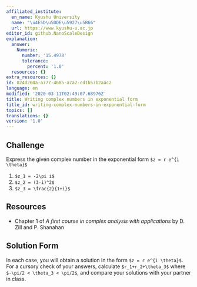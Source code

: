 ```yaml
---
affiliated_institute:
  en_name: Kyushu University
  name: "\u4E5D\u5DDE\u5927\u5B66"
  url: https://www.kyushu-u.ac.jp
editor_id: github.NanoScaleDesign
explanation:
  answer:
    Numeric:
      number: '15.4978'
      tolerance:
        percent: '1.0'
  resources: {}
extra_resources: {}
id: 824d260a-a777-4685-a7a2-cd1b57b2aac2
language: en
modified: '2020-03-11T02:49:07.68976Z'
title: Writing complex numbers in exponential form
title_id: writing-complex-numbers-in-exponential-form
topics: []
translations: {}
version: '1.0'
---
```


## Challenge
Express the given complex number in the exponential form `$z = r e^{i \theta}$`

1. `$z_1 = -2\pi i$`
1. `$z_2 = (3-i)^2$`
1. `$z_3 = \frac{2}{1+i}$`

## Resources
    
- Chapter 1 of *A first course in complex analysis with applications* by D. Zill and P. Shanahan


## Solution Form
In each case, you will obtain a solution in the form `$z = r e^{i \theta}$`.
For a cursory check of your answers, calculate `$r_1+r_2+\theta_3$` where `$-\pi/2 < \theta_3 < \pi/2$`, and compare your solutions with your partner in class.
